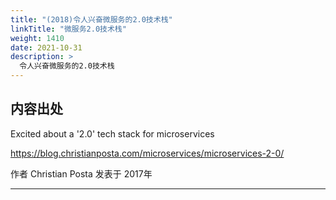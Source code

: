 ```yaml
---
title: "(2018)令人兴奋微服务的2.0技术栈"
linkTitle: "微服务2.0技术栈"
weight: 1410
date: 2021-10-31
description: >
  令人兴奋微服务的2.0技术栈
---
```


## 内容出处

Excited about a '2.0' tech stack for microservices

https://blog.christianposta.com/microservices/microservices-2-0/

作者 Christian Posta 发表于 2017年

-------

